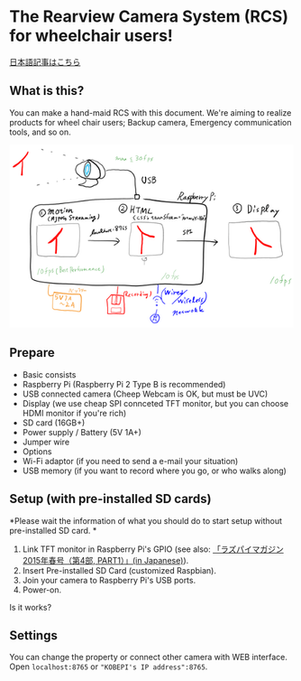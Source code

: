# The Rearview Camera System (RCS) for wheelchair users!

[日本語記事はこちら](index.html)

## What is this?

You can make a hand-maid RCS with this document.
We're aiming to realize products for wheel chair users; Backup camera, Emergency communication tools, and so on.

![Pictures](images/tenjihin.png)

## Prepare

* Basic consists
 * Raspberry Pi (Raspberry Pi 2 Type B is recommended)
 * USB connected camera (Cheep Webcam is OK, but must be UVC)
 * Display (we use cheap SPI connceted TFT monitor, but you can choose HDMI monitor if you're rich)
 * SD card (16GB+)
 * Power supply / Battery (5V 1A+)
 * Jumper wire
* Options
 * Wi-Fi adaptor (if you need to send a e-mail your situation)
 * USB memory (if you want to record where you go, or who walks along)

## Setup (with pre-installed SD cards)

*Please wait the information of what you should do to start setup without pre-installed SD card. *

1. Link TFT monitor in Raspberry Pi's GPIO (see also: [「ラズパイマガジン2015年春号（第4部, PART1）」(in Japanese)](http://itpro.nikkeibp.co.jp/atcl/mag/14/236763/010900005/)).
2. Insert Pre-installed SD Card (customized Raspbian). 
3. Join your camera to Raspberry Pi's USB ports.
4. Power-on.

Is it works?

## Settings

You can change the property or connect other camera with WEB interface.
Open `localhost:8765` or `"KOBEPI's IP address":8765`.